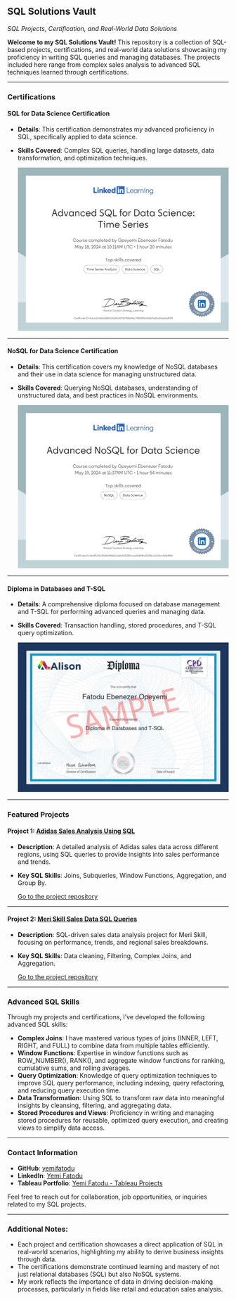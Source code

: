 ## SQL Solutions Vault
*SQL Projects, Certification, and Real-World Data Solutions*

**Welcome to my SQL Solutions Vault!** This repository is a collection of SQL-based projects, certifications, and real-world data solutions showcasing my proficiency in writing SQL queries and managing databases. The projects included here range from complex sales analysis to advanced SQL techniques learned through certifications.

---

### **Certifications**

#### **SQL for Data Science Certification**
- **Details**: This certification demonstrates my advanced proficiency in SQL, specifically applied to data science.  
- **Skills Covered**: Complex SQL queries, handling large datasets, data transformation, and optimization techniques.
  
  ![SQL for Data Science](https://github.com/yemifatodu/EDUCATION-CERTIFICATE/blob/main/ADVANCE%20SQL%20FOR%20DATA%20SCIENCE.jpg)

---

#### **NoSQL for Data Science Certification**
- **Details**: This certification covers my knowledge of NoSQL databases and their use in data science for managing unstructured data.  
- **Skills Covered**: Querying NoSQL databases, understanding of unstructured data, and best practices in NoSQL environments.
  
  ![NoSQL for Data Science](https://github.com/yemifatodu/EDUCATION-CERTIFICATE/blob/main/ADVVANCED%20NoSQL%20for%20DATA%20Science.jpg)

---

#### **Diploma in Databases and T-SQL**
- **Details**: A comprehensive diploma focused on database management and T-SQL for performing advanced queries and managing data.
- **Skills Covered**: Transaction handling, stored procedures, and T-SQL query optimization.
  
  ![Diploma in Databases and T-SQL](https://github.com/yemifatodu/EDUCATION-CERTIFICATE/blob/main/photo_2024-10-08_07-55-10.jpg)

---

### **Featured Projects**

#### Project 1: [Adidas Sales Analysis Using SQL](https://github.com/yemifatodu/SQL-QUERY-FOR-ADIDAS-SALES-PROJECT)
- **Description**: A detailed analysis of Adidas sales data across different regions, using SQL queries to provide insights into sales performance and trends.
- **Key SQL Skills**: Joins, Subqueries, Window Functions, Aggregation, and Group By.
  
  [Go to the project repository](https://github.com/yemifatodu/SQL-QUERY-FOR-ADIDAS-SALES-PROJECT)

---

#### Project 2: [Meri Skill Sales Data SQL Queries](https://github.com/yemifatodu/SQL-QUERY_MERI-SKILL-SALES-DATA#sql-query_meri-skill-sales-data)
- **Description**: SQL-driven sales data analysis project for Meri Skill, focusing on performance, trends, and regional sales breakdowns.
- **Key SQL Skills**: Data cleaning, Filtering, Complex Joins, and Aggregation.
  
  [Go to the project repository](https://github.com/yemifatodu/SQL-QUERY_MERI-SKILL-SALES-DATA#sql-query_meri-skill-sales-data)

---

### **Advanced SQL Skills**

Through my projects and certifications, I’ve developed the following advanced SQL skills:

- **Complex Joins**: I have mastered various types of joins (INNER, LEFT, RIGHT, and FULL) to combine data from multiple tables efficiently.
- **Window Functions**: Expertise in window functions such as ROW_NUMBER(), RANK(), and aggregate window functions for ranking, cumulative sums, and rolling averages.
- **Query Optimization**: Knowledge of query optimization techniques to improve SQL query performance, including indexing, query refactoring, and reducing query execution time.
- **Data Transformation**: Using SQL to transform raw data into meaningful insights by cleansing, filtering, and aggregating data.
- **Stored Procedures and Views**: Proficiency in writing and managing stored procedures for reusable, optimized query execution, and creating views to simplify data access.

---

### **Contact Information**

- **GitHub**: [yemifatodu](https://github.com/yemifatodu)
- **LinkedIn**: [Yemi Fatodu](https://www.linkedin.com/in/yemi-fatodu/)
- **Tableau Portfolio**: [Yemi Fatodu - Tableau Projects](https://tabsoft.co/3QUmmCz)

Feel free to reach out for collaboration, job opportunities, or inquiries related to my SQL projects.

---

### **Additional Notes:**
- Each project and certification showcases a direct application of SQL in real-world scenarios, highlighting my ability to derive business insights through data.
- The certifications demonstrate continued learning and mastery of not just relational databases (SQL) but also NoSQL systems.
- My work reflects the importance of data in driving decision-making processes, particularly in fields like retail and education sales analysis.

